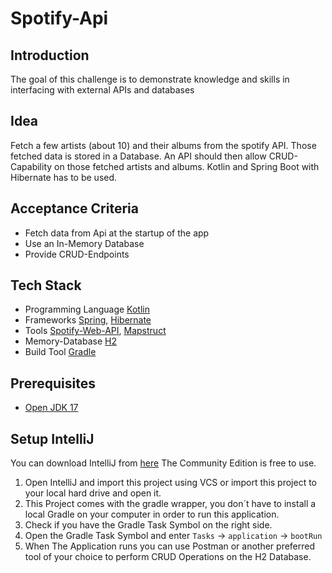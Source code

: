 # Spotify-Api

## Introduction
The goal of this challenge is to demonstrate knowledge and skills in interfacing with external APIs and databases

## Idea
Fetch a few artists (about 10) and their albums from the spotify API. Those fetched data is stored in a Database.
An API should then allow CRUD-Capability on those fetched artists and albums.
Kotlin and Spring Boot with Hibernate has to be used.

## Acceptance Criteria
- Fetch data from Api at the startup of the app
- Use an In-Memory Database
- Provide CRUD-Endpoints

## Tech Stack
- Programming Language [Kotlin](https://kotlinlang.org/docs/getting-started.html)
- Frameworks [Spring](https://spring.io/), [Hibernate](https://hibernate.org/)
- Tools [Spotify-Web-API](https://github.com/spotify-web-api-java/spotify-web-api-java), [Mapstruct](https://mapstruct.org/)
- Memory-Database [H2](https://www.h2database.com/html/main.html)
- Build Tool [Gradle](https://gradle.org/)

## Prerequisites
- [Open JDK 17](https://www.oracle.com/java/technologies/downloads/#java17)

## Setup IntelliJ
You can download IntelliJ from [here](https://www.jetbrains.com/de-de/idea/download/#section=windows) The Community Edition is free to use.

1. Open IntelliJ and import this project using VCS or import this project to your local hard drive and open it.
2. This Project comes with the gradle wrapper, you don´t have to install a local Gradle on your computer in order to run this application.
3. Check if you have the Gradle Task Symbol on the right side.
4. Open the Gradle Task Symbol and enter `Tasks` -> `application` -> `bootRun`
5. When The Application runs you can use Postman or another preferred tool of your choice to perform CRUD Operations on the H2 Database.
